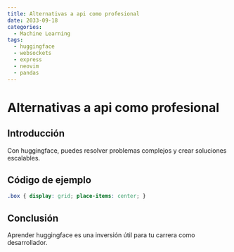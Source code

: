 ```yaml
---
title: Alternativas a api como profesional
date: 2033-09-18
categories:
  - Machine Learning
tags:
  - huggingface
  - websockets
  - express
  - neovim
  - pandas
---
```


# Alternativas a api como profesional

## Introducción

Con huggingface, puedes resolver problemas complejos y crear soluciones escalables.

## Código de ejemplo

```css
.box { display: grid; place-items: center; }
```

## Conclusión

Aprender huggingface es una inversión útil para tu carrera como desarrollador.